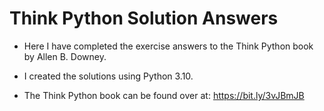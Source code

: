 # Think Python Solution Answers

- Here I have completed the exercise answers to the Think Python book by Allen B. Downey.

- I created the solutions using Python 3.10.

- The Think Python book can be found over at: https://bit.ly/3vJBmJB
